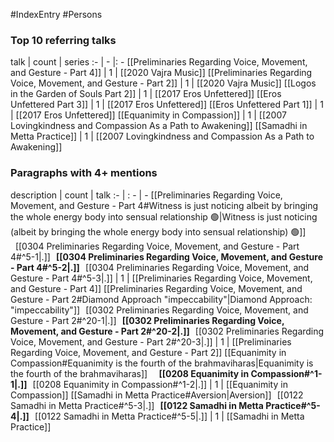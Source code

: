 #IndexEntry #Persons

### Top 10 referring talks
talk | count | series
:- | - |: -
[[Preliminaries Regarding Voice, Movement, and Gesture - Part 4]] | 1 | [[2020 Vajra Music]]
[[Preliminaries Regarding Voice, Movement, and Gesture - Part 2]] | 1 | [[2020 Vajra Music]]
[[Logos in the Garden of Souls Part 2]] | 1 | [[2017 Eros Unfettered]]
[[Eros Unfettered Part 3]] | 1 | [[2017 Eros Unfettered]]
[[Eros Unfettered Part 1]] | 1 | [[2017 Eros Unfettered]]
[[Equanimity in Compassion]] | 1 | [[2007 Lovingkindness and Compassion As a Path to Awakening]]
[[Samadhi in Metta Practice]] | 1 | [[2007 Lovingkindness and Compassion As a Path to Awakening]]

### Paragraphs with 4+ mentions
description | count | talk
:- | : - | -
[[Preliminaries Regarding Voice, Movement, and Gesture - Part 4#Witness is just noticing albeit by bringing the whole energy body into sensual relationship 🟢\|Witness is just noticing (albeit by bringing the whole energy body into sensual relationship) 🟢]] &nbsp;&nbsp;[[0304 Preliminaries Regarding Voice, Movement, and Gesture - Part 4#^5-1\|.]] &nbsp; **[[0304 Preliminaries Regarding Voice, Movement, and Gesture - Part 4#^5-2\|.]]** &nbsp; [[0304 Preliminaries Regarding Voice, Movement, and Gesture - Part 4#^5-3\|.]] | 1 | [[Preliminaries Regarding Voice, Movement, and Gesture - Part 4]]
[[Preliminaries Regarding Voice, Movement, and Gesture - Part 2#Diamond Approach "impeccability"\|Diamond Approach: "impeccability"]] &nbsp;&nbsp;[[0302 Preliminaries Regarding Voice, Movement, and Gesture - Part 2#^20-1\|.]] &nbsp; **[[0302 Preliminaries Regarding Voice, Movement, and Gesture - Part 2#^20-2\|.]]** &nbsp; [[0302 Preliminaries Regarding Voice, Movement, and Gesture - Part 2#^20-3\|.]] | 1 | [[Preliminaries Regarding Voice, Movement, and Gesture - Part 2]]
[[Equanimity in Compassion#Equanimity is the fourth of the brahmaviharas\|Equanimity is the fourth of the brahmaviharas]] &nbsp;&nbsp; &nbsp; **[[0208 Equanimity in Compassion#^1-1\|.]]** &nbsp; [[0208 Equanimity in Compassion#^1-2\|.]] | 1 | [[Equanimity in Compassion]]
[[Samadhi in Metta Practice#Aversion\|Aversion]] &nbsp;&nbsp;[[0122 Samadhi in Metta Practice#^5-3\|.]] &nbsp; **[[0122 Samadhi in Metta Practice#^5-4\|.]]** &nbsp; [[0122 Samadhi in Metta Practice#^5-5\|.]] | 1 | [[Samadhi in Metta Practice]]

